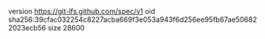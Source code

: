 version https://git-lfs.github.com/spec/v1
oid sha256:39cfac032254c8227acba669f3e053a943f6d256ee95fb67ae506822023ecb56
size 28600
